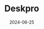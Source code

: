 ---  
layout: startup_page  
title: "Deskpro"  
id: "deskpro.com"  
permalink: "/deskprodeskpro.com06252024/"  
website: "https://www.deskpro.com/"  
funding_round: "Series A"  
funding_amount: "$25M"  
investors: "Elsewhere Partners"  
about: "Deskpro develops flexible help desk software that enables organizations to provide better customer-facing and internal support experiences through a centralized interface. It manages support interactions across multiple channels and automates processes, leading to better customer experiences and increased staff productivity. The software is highly customizable and can be deployed in various environments."  
markets: "Software, Customer Service Management (CSM), IT Service Management (ITSM), Enterprise Service Management (ESM), Help Desk Automation, AI"  
hq: "Austin, Texas, United States"  
founded_year: "2001"  
linkedin: "https://www.linkedin.com/company/deskpro"  
twitter: "https://twitter.com/deskpro"  
instagram: ""  
facebook: "https://www.facebook.com/deskpro"  
crunchbase: "https://www.crunchbase.com/organization/headstart-solutions"  
pitchbook: "https://pitchbook.com/profiles/company/466638-40"  

date_display: "25-Jun-2024"  
date: "2024-06-25"

# SEO Optimization  
meta_title: "Deskpro - Series A Funding ($25M)"  
meta_description: "Deskpro, Deskpro develops flexible help desk software that enables organizations to provide better customer-facing and internal support experiences through a c..."  
meta_keywords: "Deskpro, Software, Customer Service Management (CSM), IT Service Management (ITSM), Enterprise Service Management (ESM), Help Desk Automation, AI, Series A funding"  
canonical_url: "https://startup.projectstartups.com/deskprodeskpro.com06252024/"  
---